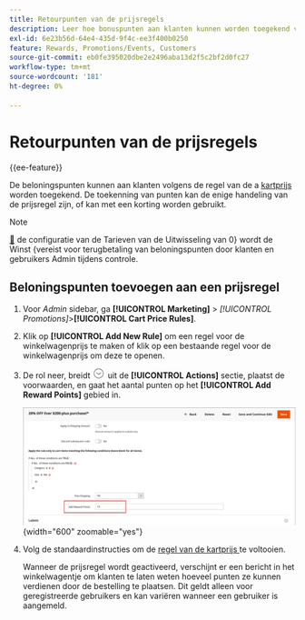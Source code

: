 ```yaml
---
title: Retourpunten van de prijsregels
description: Leer hoe bonuspunten aan klanten kunnen worden toegekend volgens een kartprijsregel.
exl-id: 6e23b56d-64e4-435d-9f4c-ee3f400b0250
feature: Rewards, Promotions/Events, Customers
source-git-commit: eb0fe395020dbe2e2496aba13d2f5c2bf2d0fc27
workflow-type: tm+mt
source-wordcount: '181'
ht-degree: 0%

---
```


# Retourpunten van de prijsregels

{{ee-feature}}

De beloningspunten kunnen aan klanten volgens de regel van de a [ kartprijs ](price-rules-cart.md) worden toegekend. De toekenning van punten kan de enige handeling van de prijsregel zijn, of kan met een korting worden gebruikt.

>[!NOTE]
>
>[&#128279;](reward-exchange-rates.md) de configuratie van de Tarieven van de Uitwisseling van 0&rbrace; wordt de Winst &lbrace;vereist voor terugbetaling van beloningspunten door klanten en gebruikers Admin tijdens controle.

## Beloningspunten toevoegen aan een prijsregel

1. Voor _Admin_ sidebar, ga **[!UICONTROL Marketing]** > _[!UICONTROL Promotions]_>**[!UICONTROL Cart Price Rules]**.

1. Klik op **[!UICONTROL Add New Rule]** om een regel voor de winkelwagenprijs te maken of klik op een bestaande regel voor de winkelwagenprijs om deze te openen.

1. De rol neer, breidt ![ selecteur van de Uitbreiding ](../assets/icon-display-expand.png) uit de **[!UICONTROL Actions]** sectie, plaatst de voorwaarden, en gaat het aantal punten op het **[!UICONTROL Add Reward Points]** gebied in.

   ![ de prijsregel van de Kar - beloningspunten ](./assets/reward-points-price-rule-actions.png){width="600" zoomable="yes"}

1. Volg de standaardinstructies om de [ regel van de kartprijs ](price-rules-cart-create.md) te voltooien.

   Wanneer de prijsregel wordt geactiveerd, verschijnt er een bericht in het winkelwagentje om klanten te laten weten hoeveel punten ze kunnen verdienen door de bestelling te plaatsen. Dit geldt alleen voor geregistreerde gebruikers en kan variëren wanneer een gebruiker is aangemeld.
